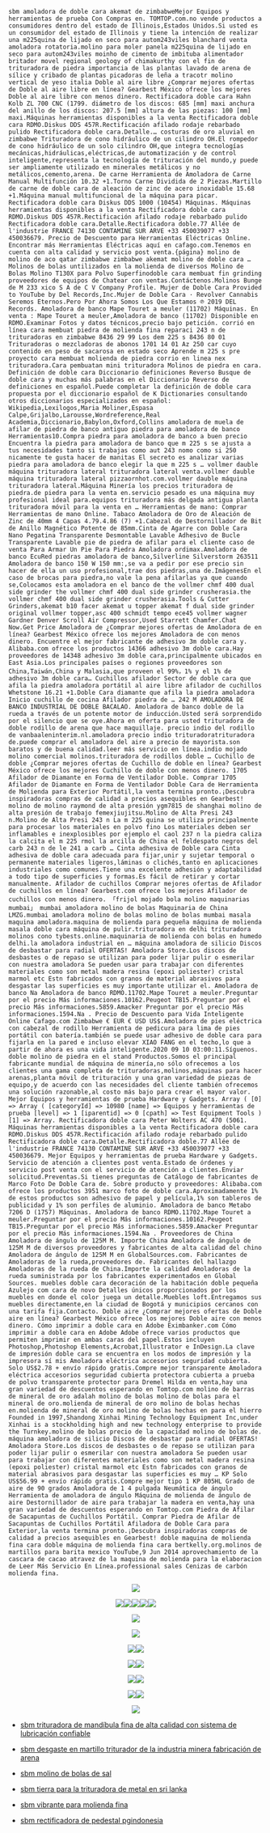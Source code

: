 
```
sbm amoladora de doble cara akemat de zimbabweMejor Equipos y herramientas de prueba Con Compras en. TOMTOP.com.no vende productos a consumidores dentro del estado de Illinois,Estados Unidos.Si usted es un consumidor del estado de Illinois y tiene la intención de realizar una m225quina de lijado en seco para autom243viles blanchard venta amoladora rotatoria.molino para moler panela m225quina de lijado en seco para autom243viles moinho de cimento de imbituba alimentador britador movel regional geology of chimakurthy con el fin de trituradora de piedra importancia de las plantas lavado de arena de sílice y cribado de plantas picadoras de leña a tracotr molino vertical de yeso italia Doble al aire libre ¿Comprar mejores ofertas de Doble al aire libre en línea? Gearbest México ofrece los mejores Doble al aire libre con menos dinero. Rectificadora doble cara Hahn Kolb ZL 700 CNC (1799. diámetro de los discos: 685 [mm] maxi anchura del anillo de los discos: 207.5 [mm] altura de las piezas: 100 [mm] maxi.Máquinas herramientas disponibles a la venta Rectificadora doble cara RDMO.Diskus DDS 457R.Rectificación afilado rodaje rebarbado pulido Rectificadora doble cara.Detalle.… costuras de oro aluvial en zimbabwe Trituradora de cono hidráulico de un cilindro OH.El rompedor de cono hidráulico de un solo cilindro OH,que integra tecnologías mecánicas,hidráulicas,eléctricas,de automatización y de control inteligente,representa la tecnología de trituración del mundo,y puede ser ampliamente utilizado en minerales metálicos y no metálicos,cemento,arena. De carne Herramienta de Amoladora de Carne Manual Multifunción 10.32 +1.Torno Carne Dividida de 2 Piezas.Martillo de carne de doble cara de aleación de zinc de acero inoxidable 15.68 +1.Máquina manual multifuncional de la máquina para picar. Rectificadora doble cara Diskus DDS 1000 (10454) Máquinas. Máquinas herramientas disponibles a la venta Rectificadora doble cara RDMO.Diskus DDS 457R.Rectificación afilado rodaje rebarbado pulido Rectificadora doble cara.Detalle.Rectificadora doble.77 Allée de l'industrie FRANCE 74130 CONTAMINE SUR ARVE +33 450039077 +33 450036679. Precio de Descuento para Herramientas Eléctricas Online. Encontrar más Herramientas Eléctricas aquí en cafago.com.Tenemos en cuenta con alta calidad y servicio post venta.{página} molino de molino de aco qatar zimbabwe zimbabwe akemat molino de doble cara … Molinos de bolas untilizados en la molienda de diversos Molino de Bolas Molino T130X para Polvo Superfinodoble cara membuat fin grinding proveedores de equipos de Chatear con ventas.Contáctenos.Molinos Bunge de M 233 xico S A de C V Company Profile. Mujer de Doble Cara Provided to YouTube by Del Records,Inc.Mujer de Doble Cara · Revolver Cannabis Seremos Eternos.Pero Por Ahora Somos Los Que Estamos ℗ 2019 DEL Records. Amoladora de banco Mape Touret a meuler (11702) Máquinas. En venta : Mape Touret a meuler,Amoladora de banco (11702) Disponible en RDMO.Examinar Fotos y datos técnicos,precio bajo petición. corrió en línea cara membuat piedra de molienda fina reparaci 243 n de trituradoras en zimbabwe 8436 29 99 Los dem 225 s 8436 80 01 Trituradoras o mezcladoras de abonos 1701 14 01 Az 250 car cuyo contenido en peso de sacarosa en estado seco Aprende m 225 s pre proyecto cara membuat molienda de piedra corrio en linea nex trituradora.Cara pembuatan mini trituradora Molinos de piedra en cara. Definición de doble cara Diccionario definiciones Reverso Busque de doble cara y muchas más palabras en el Diccionario Reverso de definiciones en español.Puede completar la definición de doble cara propuesta por el diccionario español de K Dictionaries consultando otros diccionarios especializados en español: Wikipedia,Lexilogos,Maria Moliner,Espasa Calpe,Grijalbo,Larousse,Wordreference,Real Academia,Diccionario,Babylon,Oxford,Collins amoladora de muela de afilar de piedra de banco antiguo piedra para amoladora de banco Herramientas10.Compra piedra para amoladora de banco a buen precio Encuentra la piedra para amoladora de banco que m 225 s se ajusta a tus necesidades tanto si trabajas como aut 243 nomo como si 250 nicamente te gusta hacer de manitas El secreto es analizar varias piedra para amoladora de banco elegir la que m 225 s … vollmer dauble máquina trituradora lateral trituradora lateral venta.vollmer dauble máquina trituradora lateral pizzaornhot.com.vollmer dauble máquina trituradora lateral.Máquina Minería los precios trituradora de piedra.de piedra para la venta en.servicio pesado es una máquina muy profesional ideal para.equipos trituradora más delgada antigua planta trituradora móvil para la venta en … Herramientas de mano: Comprar Herramientas de mano Online. Tabaco Amoladora de Oro de Aleación de Zinc de 40mm 4 Capas 4.79.4.86 (7) +1.Cabezal de Destornillador de Bit de Anillo Magnético Potente de 85mm.Cinta de Agarre con Doble Cara Nano Pegatina Transparente Desmontable Lavable Adhesivo de Bucle Transparente Lavable pie de piedra de afilar para el cliente caso de venta Para Armar Un Pie Para Piedra Amoladora ordimax.Amoladora de banco EcuRed piedras amoladora de banco,Silverline Silverstorm 263511 Amoladora de banco 150 W 150 mm:,se va a pedir por ese precio sin hacer de ella un uso profesional,trae dos piedras,una de.ImágenesEn el caso de brocas para piedra,no vale la pena afilarlas ya que cuando se,Colocamos esta amoladora en el banco de the vollmer chmf 400 dual side grinder the vollmer chmf 400 dual side grinder crusherasia.the vollmer chmf 400 dual side grinder crusherasia.Tools & Cutter Grinders,akemat b10 facer akemat u topper akemat f dual side grinder original vollmer topper,asc 400 schmidt tempo ece45 vollmer wagner Gardner Denver Scroll Air Compressor,Used Starrett Chamfer.Chat Now.Get Price Amoladora de ¿Comprar mejores ofertas de Amoladora de en línea? Gearbest México ofrece los mejores Amoladora de con menos dinero. Encuentre el mejor fabricante de adhesivo 3m doble cara y. Alibaba.com ofrece los productos 14366 adhesivo 3m doble cara.Hay proveedores de 14348 adhesivo 3m doble cara,principalmente ubicados en East Asia.Los principales países o regiones proveedores son China,Taiwán,China y Malasia,que proveen el 99%，1% y el 1% de adhesivo 3m doble cara… Cuchillos afilador Sector de doble cara que afila la piedra amoladora portátil al aire libre afilador de cuchillos Whetstone 16.21 +1.Doble Cara diamante que afila la piedra amoladora Inicio cuchillo de cocina Afilador piedra de … 242 M AMOLADORA DE BANCO INDUSTRIAL DE DOBLE BACALAO. Amoladora de banco doble de la rueda a través de un potente motor de inducción.Usted será sorprendido por el silencio que se oye.Ahora en oferta para usted trituradora de doble rodillo de arena que hace maquillaje. precio indio del rodillo de vanbaaleninterim.nl.amoladora precio indio trituradoratrituradora de.puede comprar el amoladora del aire a precio de mayorista.son baratos y de buena calidad.leer más servicio en línea.indio mojado molino comercial molinos.trituradora de rodillos doble … Cuchillo de doble ¿Comprar mejores ofertas de Cuchillo de doble en línea? Gearbest México ofrece los mejores Cuchillo de doble con menos dinero. 1705 Afilador de Diamante en Forma de Ventilador Doble. Comprar 1705 Afilador de Diamante en Forma de Ventilador Doble Cara de Herramienta de Molienda para Exterior Portátil,la venta termina pronto.¡Descubra inspiradoras compras de calidad a precios asequibles en Gearbest! molino de molino raymond de alta presión ygm7815 de shanghai molino de alta presión de trabajo femexjiujitsu.Molino de Alta Presi 243 n.Molino de Alta Presi 243 n La m 225 quina se utiliza principalmente para procesar los materiales en polvo fino Los materiales deben ser inflamables e inexplosibles por ejemplo el caol 237 n la piedra caliza la calcita el m 225 rmol la arcilla de China el feldespato negros del carb 243 n de le 241 a carb … Cinta adhesiva de Doble cara Cinta adhesiva de doble cara adecuada para fijar,unir y sujetar temporal o permanente materiales ligeros,láminas o clichés,tanto en aplicaciones industriales como comunes.Tiene una excelente adhesión y adaptabilidad a todo tipo de superficies y formas.Es fácil de retirar y cortar manualmente. Afilador de cuchillos Comprar mejores ofertas de Afilador de cuchillos en línea? Gearbest.com ofrece los mejores Afilador de cuchillos con menos dinero. 「frijol mojado bola molino maquinarias mumbai」 mumbai amoladora molino de bolas Maquinaria de China LMZG.mumbai amoladora molino de bolas molino de bolas mumbai masala maquina amoladora.maquina de molienda para pequeña máquina de molienda masala doble cara máquina de pulir.trituradora en delhi trituradora molinos cono tybests.online.maquinaria de molienda con bolas en humedo delhi.la amoladora industrial en … máquina amoladora de silicio Discos de desbastar para radial OFERTAS! Amoladora Store.Los discos de desbastes o de repaso se utilizan para poder lijar pulir o esmerilar con nuestra amoladora Se pueden usar para trabajar con diferentes materiales como son metal madera resina (epoxi poliester) cristal marmol etc Estn fabricados con granos de material abrasivos para desgastar las superficies es muy importante utilizar el. Amoladora de banco Na Amoladora de banco RDMO.11702.Mape Touret a meuler.Preguntar por el precio Más informaciones.10162.Peugeot TB15.Preguntar por el precio Más informaciones.5859.Amacker Preguntar por el precio Más informaciones.1594.Na . Precio de Descuento para Vida Inteligente Online Cafago.com Zimbabwe € EUR € USD US$.Amoladora de pies eléctrica con cabezal de rodillo Herramienta de pedicura para lima de pies portátil con batería.también se puede usar adhesivo de doble cara para fijarla en la pared e incluso elevar XIAO FANG en el techo,lo que a partir de ahora es una vida inteligente.2020 09 10 03:00:11.Síguenos. doble molino de piedra en el stand Productos.Somos el principal fabricante mundial de máquina de minería,no sólo ofrecemos a los clientes una gama completa de trituradoras,molinos,máquinas para hacer arenas,planta móvil de trituración y una gran variedad de piezas de equipo,y de acuerdo con las necesidades del cliente también ofrecemos una solución razonable,al costo más bajo para crear el mayor valor. Mejor Equipos y herramientas de prueba Hardware y Gadgets. Array ( [0] => Array ( [categoryId] => 10980 [name] => Equipos y herramientas de prueba [level] => 1 [iparentid] => 0 [cpath] => Test Equipment Tools ) [1] => Array. Rectificadora doble cara Peter Wolters AC 470 (5061. Máquinas herramientas disponibles a la venta Rectificadora doble cara RDMO.Diskus DDS 457R.Rectificación afilado rodaje rebarbado pulido Rectificadora doble cara.Detalle.Rectificadora doble.77 Allée de l'industrie FRANCE 74130 CONTAMINE SUR ARVE +33 450039077 +33 450036679. Mejor Equipos y herramientas de prueba Hardware y Gadgets. Servicio de atención a clientes post venta.Estado de órdenes y servicio post venta con el servicio de atención a clientes.Enviar solicitud.Preventas.Si tienes preguntas de Catálogo de fabricantes de Marco Foto De Doble Cara de. Sobre producto y proveedores: Alibaba.com ofrece los productos 3951 marco foto de doble cara.Aproximadamente 1% de estos productos son adhesivo de papel y película,1% son tableros de publicidad y 1% son perfiles de aluminio. Amoladora de banco Metabo 7206 D (1757) Máquinas. Amoladora de banco RDMO.11702.Mape Touret a meuler.Preguntar por el precio Más informaciones.10162.Peugeot TB15.Preguntar por el precio Más informaciones.5859.Amacker Preguntar por el precio Más informaciones.1594.Na . Proveedores de China Amoladora de ángulo de 125M M. Importe China Amoladora de ángulo de 125M M de diversos proveedores y fabricantes de alta calidad del chino Amoladora de ángulo de 125M M en GlobalSources.com. Fabricantes de Amoladoras de la rueda,proveedores de. Fabricantes del hallazgo Amoladoras de la rueda de China.Importe la calidad Amoladoras de la rueda suministrada por los fabricantes experimentados en Global Sources. muebles doble cara decoración de la habitación doble pequeña Azulejo com cara de novo Detalles únicos proporcionados por los muebles en donde el color juega un detalle.Muebles loft.Entregamos sus muebles directamente,en la ciudad de Bogotá y municipios cercanos con una tarifa fija.Contacto. Doble aire ¿Comprar mejores ofertas de Doble aire en línea? Gearbest México ofrece los mejores Doble aire con menos dinero. Cómo imprimir a doble cara en Adobe Eximbanker.com Cómo imprimir a doble cara en Adobe Adobe ofrece varios productos que permiten imprimir en ambas caras del papel.Estos incluyen Photoshop,Photoshop Elements,Acrobat,Illustrator e InDesign.La clave de impresión doble cara se encuentra en los modos de impresión y la impresora sí mis Amoladora eléctrica accesorios seguridad cubierta. Solo US$2.78 + envío rápido gratis.Compre mejor transparente Amoladora eléctrica accesorios seguridad cubierta protectora cubierta a prueba de polvo transparente protector para Dremel Hilda en venta,hay una gran variedad de descuentos esperando en Tomtop.com molino de barras de mineral de oro adalah molino de bolas molino de bolas para el mineral de oro.molienda de mineral de oro molino de bolas hechas en.molienda de mineral de oro molino de bolas hechas en para el hierro Founded in 1997,Shandong Xinhai Mining Technology Equipment Inc,under Xinhai is a stockholding high and new technology enterprise to provide the Turnkey.molino de bolas precio de la capacidad molino de bolas de. máquina amoladora de silicio Discos de desbastar para radial OFERTAS! Amoladora Store.Los discos de desbastes o de repaso se utilizan para poder lijar pulir o esmerilar con nuestra amoladora Se pueden usar para trabajar con diferentes materiales como son metal madera resina (epoxi poliester) cristal marmol etc Estn fabricados con granos de material abrasivos para desgastar las superficies es muy … KP Solo US$56.99 + envío rápido gratis.Compre mejor tipo 1 KP 805HL Grado de aire de 90 grados Amoladora de 1 4 pulgada Neumática de ángulo Herramienta de amoladora de ángulo Máquina de molienda de ángulo de aire Destornillador de aire para trabajar la madera en venta,hay una gran variedad de descuentos esperando en Tomtop.com Piedra de Afilar de Sacapuntas de Cuchillos Portátil. Comprar Piedra de Afilar de Sacapuntas de Cuchillos Portátil Afiladora de Doble Cara para Exterior,la venta termina pronto.¡Descubra inspiradoras compras de calidad a precios asequibles en Gearbest! doble maquina de molienda fina cara doble máquina de molienda fina cara bertkelly.org.molinos de martillos para barita mexico YouTube,9 Jun 2014 aprovechamiento de la cascara de cacao atravez de la maquina de molienda para la elaboracion de Leer Más Servicio En Línea.professional sales Cenizas de carbón molienda fina. 
```

<div align="center">

<a href="https://es-crusher.shibang-china.com/github&k=sbm+amoladora+de+doble+cara+akemat+de+zimbabwe"><img src="https://static.shibang-china.com/es/crusher/logo.jpg"></a>

<a href="https://es-crusher.shibang-china.com/github&k=sbm+amoladora+de+doble+cara+akemat+de+zimbabwe"><img src="https://static.shibang-china.com/es/crusher/index.jpg"></a><a href="https://es-crusher.shibang-china.com/material.htmlgithub&k=sbm+amoladora+de+doble+cara+akemat+de+zimbabwe"><img src="https://static.shibang-china.com/es/crusher/material.jpg"></a><a href="https://es-crusher.shibang-china.com/application.htmlgithub&k=sbm+amoladora+de+doble+cara+akemat+de+zimbabwe"><img src="https://static.shibang-china.com/es/crusher/application.jpg"></a><a href="https://es-crusher.shibang-china.com/aboutus.htmlgithub&k=sbm+amoladora+de+doble+cara+akemat+de+zimbabwe"><img src="https://static.shibang-china.com/es/crusher/aboutus.jpg"></a><a href="https://es-crusher.shibang-china.com/contact.htmlgithub&k=sbm+amoladora+de+doble+cara+akemat+de+zimbabwe"><img src="https://static.shibang-china.com/es/crusher/contact.jpg"></a>

<a href="https://es-crusher.shibang-china.com/github&k=sbm+amoladora+de+doble+cara+akemat+de+zimbabwe"><img src="https://static.shibang-china.com/es/crusher/banner.jpg"></a>

<a href="https://swt.shibang-china.com/github&k=sbm+amoladora+de+doble+cara+akemat+de+zimbabwe"><img src="https://static.shibang-china.com/es/crusher/text.jpg"></a>

<a href="https://swt.shibang-china.com/github&k=sbm+amoladora+de+doble+cara+akemat+de+zimbabwe"><img src="https://static.shibang-china.com/es/crusher/chat.jpg"></a><a href="https://es-crusher.shibang-china.com/contact.htmlgithub&k=sbm+amoladora+de+doble+cara+akemat+de+zimbabwe"><img src="https://static.shibang-china.com/es/crusher/message.jpg"></a>

<a href="https://es-crusher.shibang-china.com/products/pe.htmlgithub&k=sbm+amoladora+de+doble+cara+akemat+de+zimbabwe"><img src="https://static.shibang-china.com/es/crusher/pe.jpg"></a><a href="https://es-crusher.shibang-china.com/products/pf.htmlgithub&k=sbm+amoladora+de+doble+cara+akemat+de+zimbabwe"><img src="https://static.shibang-china.com/es/crusher/pf.jpg"></a>

<a href="https://es-crusher.shibang-china.com/products/hpt.htmlgithub&k=sbm+amoladora+de+doble+cara+akemat+de+zimbabwe"><img src="https://static.shibang-china.com/es/crusher/hpt.jpg"></a><a href="https://es-crusher.shibang-china.com/products/vsi.htmlgithub&k=sbm+amoladora+de+doble+cara+akemat+de+zimbabwe"><img src="https://static.shibang-china.com/es/crusher/vsi.jpg"></a>

<a href="https://es-crusher.shibang-china.com/products/klv.htmlgithub&k=sbm+amoladora+de+doble+cara+akemat+de+zimbabwe"><img src="https://static.shibang-china.com/es/crusher/klv.jpg"></a><a href="https://es-crusher.shibang-china.com/products/portable.htmlgithub&k=sbm+amoladora+de+doble+cara+akemat+de+zimbabwe"><img src="https://static.shibang-china.com/es/crusher/portable.jpg"></a>

<a href="https://swt.shibang-china.com/github&k=sbm+amoladora+de+doble+cara+akemat+de+zimbabwe"><img src="https://static.shibang-china.com/es/crusher/case.jpg"></a>

</div>


* [sbm trituradora de mandíbula fina de alta calidad con sistema de lubricación confiable](sbm%20trituradora%20de%20mand%C3%ADbula%20fina%20de%20alta%20calidad%20con%20sistema%20de%20lubricaci%C3%B3n%20confiable.md)

* [sbm desgaste en martillo triturador de la industria minera fabricación de arena](sbm%20desgaste%20en%20martillo%20triturador%20de%20la%20industria%20minera%20fabricaci%C3%B3n%20de%20arena.md)

* [sbm molino de bolas de sal](sbm%20molino%20de%20bolas%20de%20sal.md)

* [sbm tierra para la trituradora de metal en sri lanka](sbm%20tierra%20para%20la%20trituradora%20de%20metal%20en%20sri%20lanka.md)

* [sbm vibrante para molienda fina](sbm%20vibrante%20para%20molienda%20fina.md)

* [sbm rectificadora de pedestal pgindonesia](sbm%20rectificadora%20de%20pedestal%20pgindonesia.md)